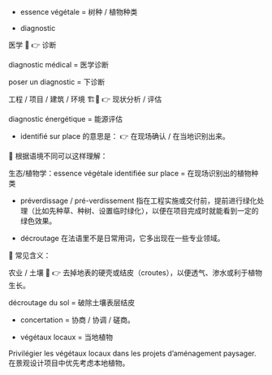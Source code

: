 - essence végétale = 树种 / 植物种类

- diagnostic 

医学 🏥
👉 诊断

diagnostic médical = 医学诊断

poser un diagnostic = 下诊断

工程 / 项目 / 建筑 / 环境 🏗️🌱
👉 现状分析 / 评估

diagnostic énergétique = 能源评估

- identifié sur place 的意思是：
👉 在现场确认 / 在当地识别出来。

📌 根据语境不同可以这样理解：

生态/植物学：essence végétale identifiée sur place = 在现场识别出的植物种类

- préverdissage / pré-verdissement 指在工程实施或交付前，提前进行绿化处理（比如先种草、种树、设置临时绿化），以便在项目完成时就能看到一定的绿色效果。

- décroutage 在法语里不是日常用词，它多出现在一些专业领域。

📌 常见含义：

农业 / 土壤 🌱
👉 去掉地表的硬壳或结皮（croutes），以便透气、渗水或利于植物生长。

décroutage du sol = 破除土壤表层结皮

- concertation = 协商 / 协调 / 磋商。

- végétaux locaux = 当地植物

Privilégier les végétaux locaux dans les projets d’aménagement paysager.
在景观设计项目中优先考虑本地植物。